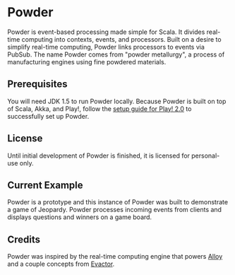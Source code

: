 Powder
======

Powder is event-based processing made simple for Scala. It divides real-time computing into contexts, events, and processors. Built on a desire to simplify real-time computing, Powder links processors to events via PubSub. The name Powder comes from "powder metallurgy", a process of manufacturing engines using fine powdered materials.

## Prerequisites
You will need JDK 1.5 to run Powder locally. Because Powder is built on top of Scala, Akka, and Play!, follow the [setup guide for Play! 2.0](http://www.playframework.org/documentation/2.0.4/Installing) to successfully set up Powder.

## License
Until initial development of Powder is finished, it is licensed for personal-use only.

## Current Example
Powder is a prototype and this instance of Powder was built to demonstrate a game of Jeopardy. Powder processes incoming events from clients and displays questions and winners on a game board.

## Credits
Powder was inspired by the real-time computing engine that powers [Alloy](http://alloyengine.com) and a couple concepts from [Evactor](https://github.com/aorwall/evactor).